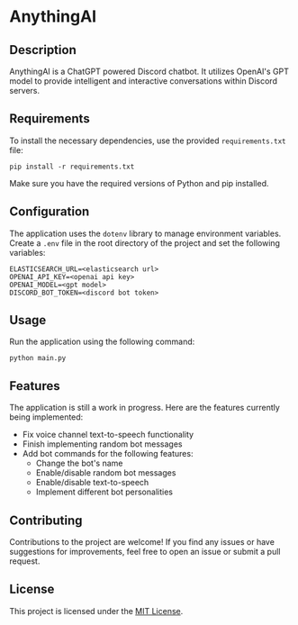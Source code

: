 # AnythingAI #

## Description ##
AnythingAI is a ChatGPT powered Discord chatbot. It utilizes OpenAI's GPT model to provide intelligent and interactive conversations within Discord servers.

## Requirements ##
To install the necessary dependencies, use the provided `requirements.txt` file:
```
pip install -r requirements.txt
```
Make sure you have the required versions of Python and pip installed.

## Configuration ##
The application uses the `dotenv` library to manage environment variables. Create a `.env` file in the root directory of the project and set the following variables:
```
ELASTICSEARCH_URL=<elasticsearch url>
OPENAI_API_KEY=<openai api key>
OPENAI_MODEL=<gpt model>
DISCORD_BOT_TOKEN=<discord bot token>
```

## Usage ##
Run the application using the following command:
```
python main.py
```

## Features ##
The application is still a work in progress. Here are the features currently being implemented:
- Fix voice channel text-to-speech functionality
- Finish implementing random bot messages
- Add bot commands for the following features:
  - Change the bot's name
  - Enable/disable random bot messages
  - Enable/disable text-to-speech
  - Implement different bot personalities

## Contributing ##
Contributions to the project are welcome! If you find any issues or have suggestions for improvements, feel free to open an issue or submit a pull request.

## License ##
This project is licensed under the [MIT License](LICENSE.md).
